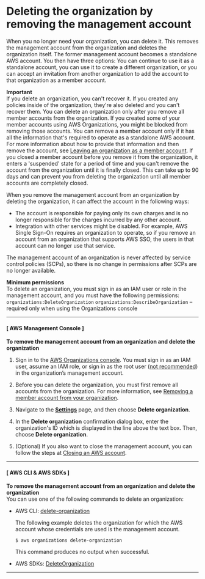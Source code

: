 # Deleting the organization by removing the management account<a name="orgs_manage_org_delete"></a>

When you no longer need your organization, you can delete it\. This removes the management account from the organization and deletes the organization itself\. The former management account becomes a standalone AWS account\. You then have three options: You can continue to use it as a standalone account, you can use it to create a different organization, or you can accept an invitation from another organization to add the account to that organization as a member account\. 

**Important**  
If you delete an organization, you can't recover it\. If you created any policies inside of the organization, they're also deleted and you can't recover them\.
You can delete an organization only after you remove all member accounts from the organization\. If you created some of your member accounts using AWS Organizations, you might be blocked from removing those accounts\. You can remove a member account only if it has all the information that's required to operate as a standalone AWS account\. For more information about how to provide that information and then remove the account, see [Leaving an organization as a member account](orgs_manage_accounts_remove.md#orgs_manage_accounts_leave-as-member)\.
If you closed a member account before you remove it from the organization, it enters a 'suspended' state for a period of time and you can't remove the account from the organization until it is finally closed\.  This can take up to 90 days and can prevent you from deleting the organization until all member accounts are completely closed\.  

When you remove the management account from an organization by deleting the organization, it can affect the account in the following ways:
+ The account is responsible for paying only its own charges and is no longer responsible for the charges incurred by any other account\.
+ Integration with other services might be disabled\. For example, AWS Single Sign\-On requires an organization to operate, so if you remove an account from an organization that supports AWS SSO, the users in that account can no longer use that service\.

The management account of an organization is never affected by service control policies \(SCPs\), so there is no change in permissions after SCPs are no longer available\.

**Minimum permissions**  
To delete an organization, you must sign in as an IAM user or role in the management account, and you must have the following permissions:  
`organizations:DeleteOrganization`
`organizations:DescribeOrganization` – required only when using the Organizations console

------
#### [ AWS Management Console ]

**To remove the management account from an organization and delete the organization**

1. Sign in to the [AWS Organizations console](https://console.aws.amazon.com/organizations/v2)\. You must sign in as an IAM user, assume an IAM role, or sign in as the root user \([not recommended](https://docs.aws.amazon.com/IAM/latest/UserGuide/best-practices.html#lock-away-credentials)\) in the organization’s management account\. 

1. Before you can delete the organization, you must first remove all accounts from the organization\. For more information, see [Removing a member account from your organization](orgs_manage_accounts_remove.md)\.

1. Navigate to the **[Settings](https://console.aws.amazon.com/organizations/v2/home/settings)** page, and then choose **Delete organization**\.

1. In the **Delete organization** confirmation dialog box, enter the organization's ID which is displayed in the line above the text box\. Then, choose **Delete organization**\.

1. \(Optional\) If you also want to close the management account, you can follow the steps at [Closing an AWS account](orgs_manage_accounts_close.md)\.

------
#### [ AWS CLI & AWS SDKs ]

**To remove the management account from an organization and delete the organization**  
You can use one of the following commands to delete an organization: 
+ AWS CLI: [delete\-organization](https://docs.aws.amazon.com/cli/latest/reference/organizations/delete-organization.html)

  The following example deletes the organization for which the AWS account whose credentials are used is the management account\.

  ```
  $ aws organizations delete-organization
  ```

  This command produces no output when successful\.
+ AWS SDKs: [DeleteOrganization](https://docs.aws.amazon.com/organizations/latest/APIReference/API_DeleteOrganization.html)

------